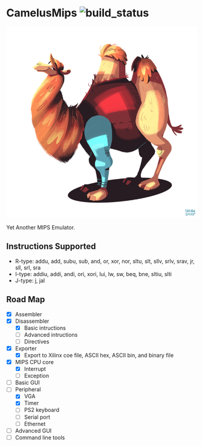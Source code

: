 # CamelusMips ![build_status](https://travis-ci.org/MForever78/CamelusMips.svg?branch=master)

![Camel](doc/camel.jpg)

Yet Another MIPS Emulator.

## Instructions Supported

- R-type: addu, add, subu, sub, and, or, xor, nor, sltu, slt, sllv, srlv, srav, jr, sll, srl, sra
- I-type: addiu, addi, andi, ori, xori, lui, lw, sw, beq, bne, sltiu, slti
- J-type: j, jal

## Road Map

- [x] Assembler
- [x] Disassembler
    - [x] Basic intructions
    - [ ] Advanced intructions
    - [ ] Directives
- [x] Exporter
    - [x] Export to Xilinx coe file, ASCII hex, ASCII bin, and binary file
- [x] MIPS CPU core
    - [x] Interrupt
    - [ ] Exception
- [ ] Basic GUI
- [ ] Peripheral 
    - [x] VGA
    - [x] Timer
    - [ ] PS2 keyboard
    - [ ] Serial port
    - [ ] Ethernet
- [ ] Advanced GUI
- [ ] Command line tools
